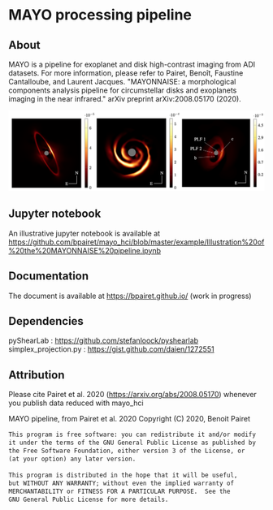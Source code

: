 MAYO processing pipeline
========================

About
-----
MAYO is a pipeline for exoplanet and disk high-contrast imaging from ADI datasets. For more information, please refer to 
Pairet, Benoît, Faustine Cantalloube, and Laurent Jacques.
"MAYONNAISE: a morphological components analysis pipeline for circumstellar disks and exoplanets imaging in the near infrared." arXiv preprint arXiv:2008.05170 (2020).  

![alt text](https://github.com/bpairet/mayo_hci/blob/master/example/mayo-quick-illustration.png)

Jupyter notebook
----------------
An illustrative jupyter notebook is available at https://github.com/bpairet/mayo_hci/blob/master/example/Illustration%20of%20the%20MAYONNAISE%20pipeline.ipynb

Documentation
-------------
The document is available at https://bpairet.github.io/ (work in progress)

Dependencies
------------
pyShearLab : https://github.com/stefanloock/pyshearlab
simplex_projection.py : https://gist.github.com/daien/1272551


Attribution
-----------
Please cite Pairet et al. 2020 (https://arxiv.org/abs/2008.05170)
whenever you publish data reduced with mayo_hci


MAYO pipeline, from Pairet et al. 2020
    Copyright (C) 2020, Benoit Pairet

    This program is free software: you can redistribute it and/or modify
    it under the terms of the GNU General Public License as published by
    the Free Software Foundation, either version 3 of the License, or
    (at your option) any later version.

    This program is distributed in the hope that it will be useful,
    but WITHOUT ANY WARRANTY; without even the implied warranty of
    MERCHANTABILITY or FITNESS FOR A PARTICULAR PURPOSE.  See the
    GNU General Public License for more details.
